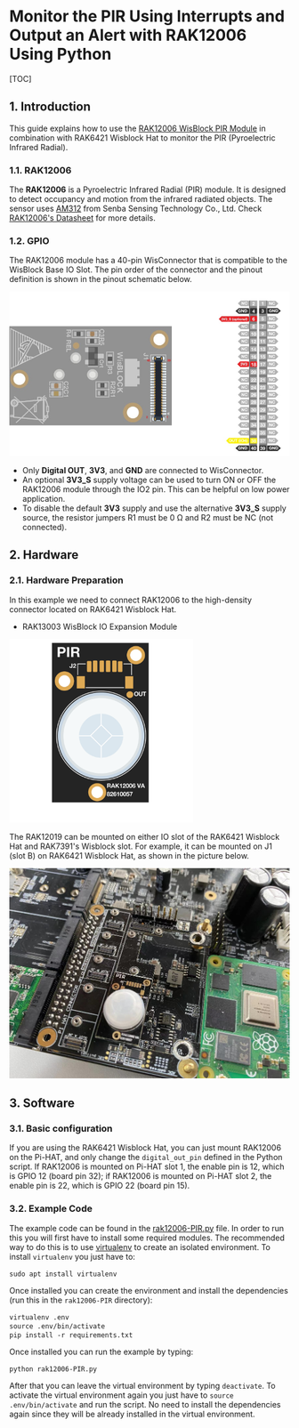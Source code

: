 # Monitor the PIR Using Interrupts and Output an Alert with RAK12006 Using Python 

[TOC]

## 1. Introduction

This guide explains how to use the [RAK12006 WisBlock PIR Module](https://docs.rakwireless.com/Product-Categories/WisBlock/RAK12006/Overview/) in combination with RAK6421 Wisblock Hat to monitor the PIR (Pyroelectric Infrared Radial). 

### 1.1. RAK12006

The **RAK12006** is a Pyroelectric Infrared Radial (PIR) module. It is designed to detect occupancy and motion from the infrared radiated objects. The sensor uses [AM312](http://www.image.micros.com.pl/_dane_techniczne_auto/cz%20am312.pdf) from Senba Sensing Technology Co., Ltd. Check [RAK12006's Datasheet](https://docs.rakwireless.com/Product-Categories/WisBlock/RAK12006/Datasheet/) for more details. 

### 1.2. GPIO 

The RAK12006 module has a 40-pin WisConnector that is compatible to the WisBlock Base IO Slot. The pin order of the connector and the pinout definition is shown in the pinout schematic below.

<img src="assets/RAK12006_Pinout_Schematic.jpg" alt="RAK12006 Pinout Schematic" style="zoom: 70%;" />



- Only **Digital OUT**, **3V3**, and **GND** are connected to WisConnector.
- An optional **3V3_S** supply voltage can be used to turn ON or OFF the RAK12006 module through the IO2 pin. This can be helpful on low power application.
- To disable the default **3V3** supply and use the alternative **3V3_S** supply source, the resistor jumpers R1 must be 0 Ω and R2 must be NC (not connected).

## 2. Hardware

### 2.1. Hardware Preparation

In this example we need to connect RAK12006 to the high-density connector located on RAK6421 Wisblock Hat. 

- RAK13003 WisBlock IO Expansion Module

<img src="assets/RAK12006_buy.png" alt="RAK12006" style="zoom: 33%;" />

The RAK12019 can be mounted on either IO slot of the RAK6421 Wisblock Hat and RAK7391's Wisblock slot. For example, it can be mounted on J1 (slot B) on RAK6421 Wisblock Hat, as shown in the picture below. 

<img src="assets/mount-rak12006-to-rak6421.jpg" alt="mount rak12006 on pi-hat" style="zoom: 50%;" />





## 3. Software

### 3.1. Basic configuration

If you are using the RAK6421 Wisblock Hat,  you can just mount RAK12006 on the Pi-HAT, and only change the `digital_out_pin` defined in the Python script. If RAK12006 is mounted on Pi-HAT slot 1, the enable pin is 12, which is GPIO 12 (board pin 32); if RAK12006 is mounted on Pi-HAT slot 2, the enable pin is 22, which is GPIO 22 (board pin 15).

### 3.2. Example Code

The example code can be found in the [rak12006-PIR.py](rak12006-PIR.py) file. In order to run this you will first have to install some required modules. The recommended way to do this is to use [virtualenv](https://virtualenv.pypa.io/en/latest/) to create an isolated environment. To install `virtualenv` you just have to:

```
sudo apt install virtualenv
```

Once installed you can create the environment and install the dependencies (run this in the `rak12006-PIR` directory):

```
virtualenv .env
source .env/bin/activate
pip install -r requirements.txt
```

Once installed you can run the example by typing:

```
python rak12006-PIR.py
```

After that you can leave the virtual environment by typing `deactivate`. To activate the virtual environment again you just have to `source .env/bin/activate` and run the script. No need to install the dependencies again since they will be already installed in the virtual environment.

